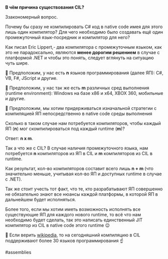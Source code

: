 **В чём причина существования CIL?**

Ззакономерный вопрос.

Почему бы сразу не компилировать C# код в native code имея для этого лишь один компилятор? Для чего необходимо было создавать ещё один промежуточный язык-посредник и компилятор для него?

Как писал Eric Lippert,- два компилятора с промежуточным языком, как это не парадоксально, являются **менее дорогим решением** в случае с платформой .NET и чтобы это понять, следует вглянуть на ситуацию чуть шире.

🔶 Предположим, у нас есть **n** языков программирования (далее ЯП): C#, VB, F#, JScript и другие. 

🔶 Предположим, у нас так же есть **m** различных сред выполнения (runtime environment): Windows на базе x86 и x64, XBOX 360, мобильные и другие.

🔶 Предположим, мы хотим придерживаться изначальной стратегии с компиляцией ЯП непосредственно в native code среды выполнения

Сколько в таком случае нам потребуется компиляторов, чтобы каждый ЯП (**n**) мог скомпилироваться под каждый runtime (**m**)? 

Ответ: **n x m**.

Так а что же с CIL? В случае наличия промежуточного языка, нам потребуется **n** компиляторов из ЯП в CIL и **m** компиляторов из CIL в runtime. 

Как результат, кол-во компиляторов составит всего лишь **n + m** (что значительно меньше, учитывая кол-во ЯП и доступных runtime в случае с .NET).

Так же стоит учесть тот факт, что те, кто разрабатывают ЯП совершенно не обязательно знают все нюансы каждой платформы, в которой ЯП в дальнейшем будет исполняться.

Более того, если мы хотим иметь возможность исполнять все существующие ЯП для каждого нового runtime, то всё что нам необходимо будет сделать, так это написать единственный JIT компилятор из CIL в native code этого runtime 😉

💬 Если верить [wikipedia](https://en.wikipedia.org/wiki/List_of_CLI_languages), то на сегодняшний компиляцию в CIL поддерживают более 30 языков программирования ☝️

#assemblies